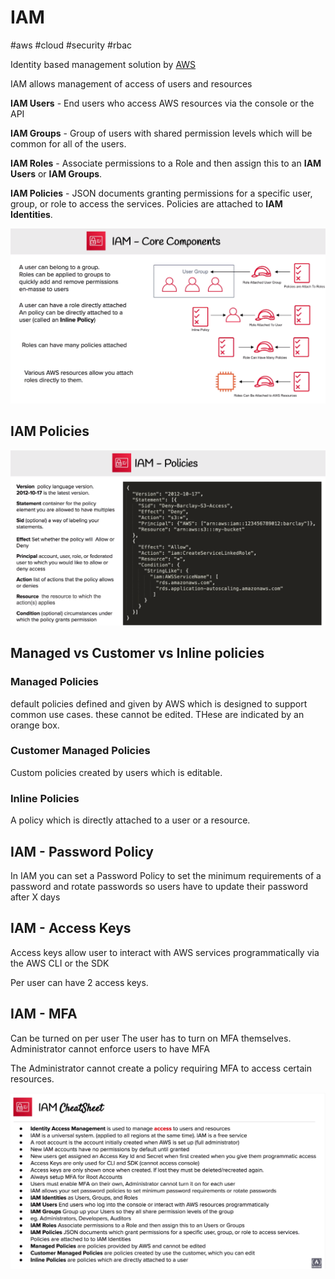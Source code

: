 # IAM
#aws #cloud #security #rbac

Identity based management solution by [AWS](Cloud%20Computing/AWS/AWS.md)

IAM allows management of access of users and resources


**IAM Users** - End users who access AWS resources via the console or the API

**IAM Groups** - Group of users with shared permission levels which will be common for all of the users.

**IAM Roles** - Associate permissions to a Role and then assign this to an **IAM Users** or **IAM Groups**.

**IAM Policies** - JSON documents granting permissions for a specific user, group, or role to access the services. Policies are attached to **IAM Identities**.

![Pasted image 20220715093815](Attachments/Pasted%20image%2020220715093815.png)


## IAM Policies
![Pasted image 20220715094058](Attachments/Pasted%20image%2020220715094058.png)

## Managed vs Customer vs Inline policies

### Managed Policies 
default policies defined and given by AWS which is designed to support common use cases.
these cannot be edited.
THese are indicated by an orange box.

### Customer Managed Policies
Custom policies created by users which is editable.

### Inline Policies
A policy which is directly attached to a user or a resource.




## IAM - Password Policy

In IAM you can set a Password Policy to set the minimum requirements of a password and rotate passwords so users have to update their password after X days


## IAM - Access Keys

Access keys allow user to interact with AWS services programmatically via the AWS CLI or the SDK

Per user can have 2 access keys.

## IAM - MFA

Can be turned on per user
The user has to turn on MFA themselves.
Administrator cannot enforce users to have MFA

The Administrator cannot create a policy requiring MFA to access certain resources.

![Pasted image 20220719151854](Attachments/Pasted%20image%2020220719151854.png)